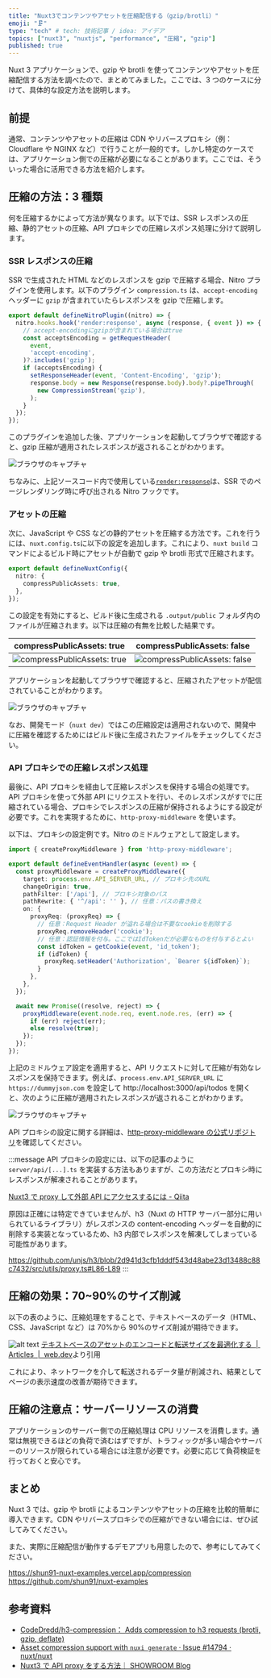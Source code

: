 ```yaml
---
title: "Nuxt3でコンテンツやアセットを圧縮配信する（gzip/brotli）"
emoji: "🗜️"
type: "tech" # tech: 技術記事 / idea: アイデア
topics: ["nuxt3", "nuxtjs", "performance", "圧縮", "gzip"]
published: true
---
```


Nuxt 3 アプリケーションで、gzip や brotli を使ってコンテンツやアセットを圧縮配信する方法を調べたので、まとめてみました。ここでは、3 つのケースに分けて、具体的な設定方法を説明します。

## 前提

通常、コンテンツやアセットの圧縮は CDN やリバースプロキシ（例：Cloudflare や NGINX など）で行うことが一般的です。しかし特定のケースでは、アプリケーション側での圧縮が必要になることがあります。ここでは、そういった場合に活用できる方法を紹介します。

## 圧縮の方法：3 種類

何を圧縮するかによって方法が異なります。以下では、SSR レスポンスの圧縮、静的アセットの圧縮、API プロキシでの圧縮レスポンス処理に分けて説明します。

### SSR レスポンスの圧縮

SSR で生成された HTML などのレスポンスを gzip で圧縮する場合、Nitro プラグインを使用します。以下のプラグイン `compression.ts` は、`accept-encoding` ヘッダーに `gzip` が含まれていたらレスポンスを gzip で圧縮します。

```ts:server/plugins/compression.ts
export default defineNitroPlugin((nitro) => {
  nitro.hooks.hook('render:response', async (response, { event }) => {
    // accept-encodingにgzipが含まれている場合はtrue
    const acceptsEncoding = getRequestHeader(
      event,
      'accept-encoding',
    )?.includes('gzip');
    if (acceptsEncoding) {
      setResponseHeader(event, 'Content-Encoding', 'gzip');
      response.body = new Response(response.body).body?.pipeThrough(
        new CompressionStream('gzip'),
      );
    }
  });
});
```

このプラグインを追加した後、アプリケーションを起動してブラウザで確認すると、gzip 圧縮が適用されたレスポンスが返されることがわかります。

![ブラウザのキャプチャ](/images/nuxt3-compression-gzip-br/ssr-compression-result.png)

ちなみに、上記ソースコード内で使用している[`render:response`](https://nitro.unjs.io/guide/plugins#renderer-response)は、SSR でのページレンダリング時に呼び出される Nitro フックです。

### アセットの圧縮

次に、JavaScript や CSS などの静的アセットを圧縮する方法です。これを行うには、`nuxt.config.ts`に以下の設定を追加します。これにより、`nuxt build` コマンドによるビルド時にアセットが自動で gzip や brotli 形式で圧縮されます。

```ts:nuxt.config.ts
export default defineNuxtConfig({
  nitro: {
    compressPublicAssets: true,
  },
});
```

この設定を有効にすると、ビルド後に生成される `.output/public` フォルダ内のファイルが圧縮されます。以下は圧縮の有無を比較した結果です。

| compressPublicAssets: true                                                                 | compressPublicAssets: false                                                                 |
| ------------------------------------------------------------------------------------------ | ------------------------------------------------------------------------------------------- |
| ![compressPublicAssets: true](/images/nuxt3-compression-gzip-br/compressPublicAssets2.png) | ![compressPublicAssets: false](/images/nuxt3-compression-gzip-br/compressPublicAssets1.png) |

アプリケーションを起動してブラウザで確認すると、圧縮されたアセットが配信されていることがわかります。

![ブラウザのキャプチャ](/images/nuxt3-compression-gzip-br/compress-public-assets-result.png)

なお、開発モード（`nuxt dev`）ではこの圧縮設定は適用されないので、開発中に圧縮を確認するためにはビルド後に生成されたファイルをチェックしてください。

### API プロキシでの圧縮レスポンス処理

最後に、API プロキシを経由して圧縮レスポンスを保持する場合の処理です。API プロキシを使って外部 API にリクエストを行い、そのレスポンスがすでに圧縮されている場合、プロキシでレスポンスの圧縮が保持されるようにする設定が必要です。これを実現するために、`http-proxy-middleware` を使います。

以下は、プロキシの設定例です。Nitro のミドルウェアとして設定します。

```ts:server/middleware/proxy.ts
import { createProxyMiddleware } from 'http-proxy-middleware';

export default defineEventHandler(async (event) => {
  const proxyMiddleware = createProxyMiddleware({
    target: process.env.API_SERVER_URL, // プロキシ先のURL
    changeOrigin: true,
    pathFilter: ['/api'], // プロキシ対象のパス
    pathRewrite: { '^/api': '' }, // 任意：パスの書き換え
    on: {
      proxyReq: (proxyReq) => {
        // 任意：Request Header が溢れる場合は不要なcookieを削除する
        proxyReq.removeHeader('cookie');
        // 任意：認証情報を付与。ここではIdTokenだが必要なものを付与するとよい
        const idToken = getCookie(event, 'id_token');
        if (idToken) {
          proxyReq.setHeader('Authorization', `Bearer ${idToken}`);
        }
      },
    },
  });

  await new Promise((resolve, reject) => {
    proxyMiddleware(event.node.req, event.node.res, (err) => {
      if (err) reject(err);
      else resolve(true);
    });
  });
});
```

上記のミドルウェア設定を適用すると、API リクエストに対して圧縮が有効なレスポンスを保持できます。例えば、`process.env.API_SERVER_URL` に `https://dummyjson.com` を設定して http://localhost:3000/api/todos を開くと、次のように圧縮が適用されたレスポンスが返されることがわかります。

![ブラウザのキャプチャ](/images/nuxt3-compression-gzip-br/proxy-compression-result.png)

API プロキシの設定に関する詳細は、[http-proxy-middleware の公式リポジトリ](https://github.com/chimurai/http-proxy-middleware)を確認してください。

:::message
API プロキシの設定には、以下の記事のように `server/api/[...].ts` を実装する方法もありますが、この方法だとプロキシ時にレスポンスが解凍されることがあります。

[Nuxt3 で proxy して外部 API にアクセスするには - Qiita](https://qiita.com/hhirasawa/items/e4ec9b3c35464f081fe7)

原因は正確には特定できていませんが、h3（Nuxt の HTTP サーバー部分に用いられているライブラリ）がレスポンスの content-encoding ヘッダーを自動的に削除する実装となっているため、h3 内部でレスポンスを解凍してしまっている可能性があります。

https://github.com/unjs/h3/blob/2d941d3cfb1dddf543d48abe23d13488c88c7432/src/utils/proxy.ts#L86-L89
:::

## 圧縮の効果：70~90%のサイズ削減

以下の表のように、圧縮処理をすることで、テキストベースのデータ（HTML、CSS、JavaScript など）は 70%から 90%のサイズ削減が期待できます。

![alt text](/images/nuxt3-compression-gzip-br/effects-of-compression.png)
[テキストベースのアセットのエンコードと転送サイズを最適化する  |  Articles  |  web.dev](https://web.dev/articles/optimizing-content-efficiency-optimize-encoding-and-transfer?hl=ja)より引用

これにより、ネットワークを介して転送されるデータ量が削減され、結果としてページの表示速度の改善が期待できます。

## 圧縮の注意点：サーバーリソースの消費

アプリケーションのサーバー側での圧縮処理は CPU リソースを消費します。通常は無視できるほどの負荷で済むはずですが、トラフィックが多い場合やサーバーのリソースが限られている場合には注意が必要です。必要に応じて負荷検証を行っておくと安心です。

## まとめ

Nuxt 3 では、gzip や brotli によるコンテンツやアセットの圧縮を比較的簡単に導入できます。CDN やリバースプロキシでの圧縮ができない場合には、ぜひ試してみてください。

また、実際に圧縮配信が動作するデモアプリも用意したので、参考にしてみてください。

https://shun91-nuxt-examples.vercel.app/compression
https://github.com/shun91/nuxt-examples

## 参考資料

- [CodeDredd/h3-compression： Adds compression to h3 requests (brotli, gzip, deflate)](https://github.com/CodeDredd/h3-compression)
- [Asset compression support with `nuxi generate` · Issue #14794 · nuxt/nuxt](https://github.com/nuxt/nuxt/issues/14794)
- [Nuxt3 で API proxy をする方法｜ SHOWROOM Blog](https://note.com/showroom_blog/n/n943b666c1574)

